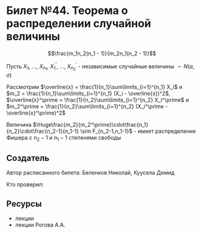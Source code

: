 # Билет №44. Теорема о распределении случайной величины

$$\frac{m_1n_2(n_1 - 1)}{m_2n_1(n_2 - 1)}$$

Пусть $X_1$, ..., $X_{n_1}$, $X_1^\prime$, ..., $X_{n_2}^\prime$ - независимые случайные величины $\sim N(a,\sigma)$

Рассмотрим $\overline{x} = \frac{1}{n_1}\sum\limits_{i=1}^{n_1} X_i$ и $m_2 = \frac{1}{n_1}\sum\limits_{i=1}^{n_1} (X_i - \overline{x})^2$, $\overline{x}^\prime = \frac{1}{n_2}\sum\limits_{i=1}^{n_2} X_i^\prime$ и $m_2^\prime = \frac{1}{n_2}\sum\limits_{i=1}^{n_2} (X_i^\prime - \overline{x}^\prime)^2$

Величина $\Huge\frac{m_2}{m_2^\prime}\cdot\frac{n_1}{n_2}\cdot\frac{n_2-1}{n_1-1} \sim F_{n_2-1,n_1-1}$ - имеет распределение Фишера с $n_2-1$ и $n_1-1$ степенями свободы 
## Создатель

Автор расписанного билета: Беленков Николай, Куусела Демид

Кто проверил:

## Ресурсы
- лекции
- лекции Рогова А.А.
